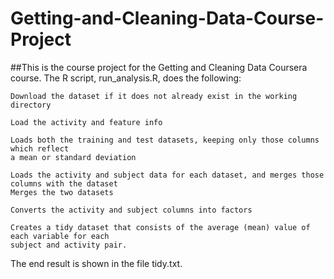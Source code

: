 # Getting-and-Cleaning-Data-Course-Project

##This is the course project for the Getting and Cleaning Data Coursera course. The R script, run_analysis.R, does the following:

    Download the dataset if it does not already exist in the working directory
    
    Load the activity and feature info
    
    Loads both the training and test datasets, keeping only those columns which reflect 
    a mean or standard deviation
    
    Loads the activity and subject data for each dataset, and merges those columns with the dataset
    Merges the two datasets
    
    Converts the activity and subject columns into factors
    
    Creates a tidy dataset that consists of the average (mean) value of each variable for each 
    subject and activity pair.

The end result is shown in the file tidy.txt.
